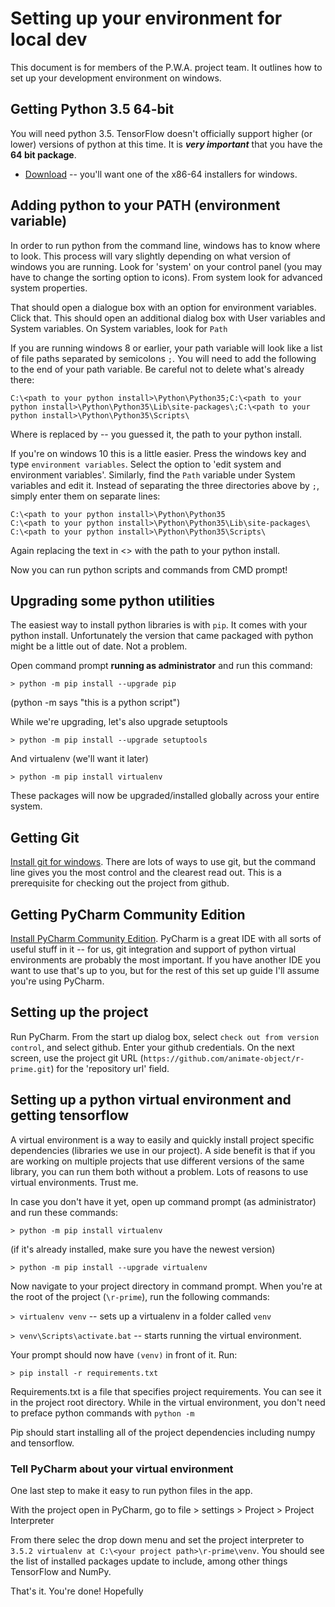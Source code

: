 # Setting up your environment for local dev
This document is for members of the P.W.A. project team. 
It outlines how to set up your development environment on windows.

## Getting Python 3.5 64-bit
You will need python 3.5. TensorFlow doesn't officially support higher (or lower)
versions of python at this time. It is ***very important*** that you have the **64 bit package**.
* [Download](https://www.python.org/downloads/release/python-352/) -- you'll want one of the x86-64 installers for windows.

## Adding python to your PATH (environment variable)
In order to run python from the command line, windows has to know where to look.
This process will vary slightly depending on what version of windows you are running.
Look for 'system' on your control panel (you may have to change the sorting option to icons).
From system look for advanced system properties. 

That should open a dialogue box with an option for environment variables. Click that. This should open an additional dialog box with 
User variables and System variables. On System variables, look for `Path`

If you are running windows 8 or earlier, your path variable will look like a list of file paths 
separated by semicolons `;`. You will need to add the following to the end of your path variable. Be
careful not to delete what's already there:
```
C:\<path to your python install>\Python\Python35;C:\<path to your python install>\Python\Python35\Lib\site-packages\;C:\<path to your python install>\Python\Python35\Scripts\
```

Where <path to your python install> is replaced by -- you guessed it, the path to your python install.

If you're on windows 10 this is a little easier. Press the windows key and type `environment variables`.
Select the option to 'edit system and environment variables'. Similarly, find the `Path` variable under System 
variables and edit it. Instead of separating the three directories above by `;`, simply enter them on separate lines:

```
C:\<path to your python install>\Python\Python35
C:\<path to your python install>\Python\Python35\Lib\site-packages\
C:\<path to your python install>\Python\Python35\Scripts\
```

Again replacing the text in <> with the path to your python install.

Now you can run python scripts and commands from CMD prompt!

## Upgrading some python utilities
The easiest way to install python libraries is with `pip`. It comes with your python install.
Unfortunately the version that came packaged with python might be a little out of date. Not a problem.

Open command prompt **running as administrator** and run this command:

`> python -m pip install --upgrade pip`

(python -m says "this is a python script")

While we're upgrading, let's also upgrade setuptools

`> python -m pip install --upgrade setuptools`

And virtualenv (we'll want it later)

`> python -m pip install virtualenv`

These packages will now be upgraded/installed globally across your entire system.

## Getting Git
[Install git for windows](https://git-scm.com/download/win). There are lots of ways to use git, but the command line gives you the most control
and the clearest read out. This is a prerequisite for checking out the project from github.

## Getting PyCharm Community Edition
[Install PyCharm Community Edition](https://www.jetbrains.com/pycharm/download/#section=windows).
PyCharm is a great IDE with all sorts of useful stuff in it -- for us, git integration and support of
python virtual environments are probably the most important. If you have another IDE you want to use
that's up to you, but for the rest of this set up guide I'll assume you're using PyCharm.

## Setting up the project
Run PyCharm. From the start up dialog box, select `check out from version control`, and select github.
Enter your github credentials. On the next screen, use the project git URL (`https://github.com/animate-object/r-prime.git`)
for the 'repository url' field.

## Setting up a python virtual environment and getting tensorflow
A virtual environment is a way to easily and quickly install project specific dependencies (libraries we use 
in our project). A side benefit is that if you are working on multiple projects that use different versions
of the same library, you can run them both without a problem. Lots of reasons to use virtual environments. Trust me.

In case you don't have it yet, open up command prompt (as administrator) and run these commands:

`> python -m pip install virtualenv`

(if it's already installed, make sure you have the newest version)

`> python -m pip install --upgrade virtualenv`

Now navigate to your project directory in command prompt. When you're at the root of the project (`\r-prime`),
run the following commands:

`> virtualenv venv` -- sets up a virtualenv in a folder called `venv`

`> venv\Scripts\activate.bat` -- starts running the virtual environment.

Your prompt should now have `(venv)` in front of it. Run:

`> pip install -r requirements.txt`

Requirements.txt is a file that specifies project requirements. You can see it in the project root directory.
While in the virtual environment, you don't need to preface python commands with `python -m`

Pip should start installing all of the project dependencies including numpy and tensorflow.

### Tell PyCharm about your virtual environment
One last step to make it easy to run python files in the app.

With the project open in PyCharm, go to file > settings > Project > Project Interpreter

From there selec the drop down menu and set the project interpreter to 
`3.5.2 virtualenv at C:\<your project path>\r-prime\venv`. You should see the list of installed
packages update to include, among other things TensorFlow and NumPy.

That's it. You're done! Hopefully
